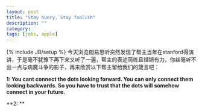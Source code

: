 ```yaml
---
layout: post
title: "Stay hunry, Stay foolish"
description: ""
category: 
tags: [jobs, apple]
---
```

{% include JB/setup %}
今天浏览朗易思听突然发现了帮主当年在stanford得演讲，于是毫不犹豫下再下来又听了一遍，帮主的表述简练且铿锵有力，你丝毫听不出一点与病魔斗争的影子，再来欣赏以下帮主留给我们的箴言吧：

**1: You cant connect the dots looking forward. 
You can only connect them looking backwards. 
So you have to trust that the dots will somehow connect in your future.**


**2: **
